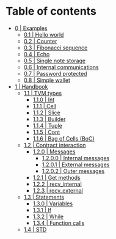 # Table of contents
* [0 | Examples]()
  * [0.1 | Hello world](examples/hello_world/0.1_Hello_World.md)
  * [0.2 | Counter]()
  * [0.3 | Fibonacci sequence]()
  * [0.4 | Echo]()
  * [0.5 | Single note storage]()
  * [0.6 | Internal communications]()
  * [0.7 | Password protected]()
  * [0.8 | Simple wallet]()
* [1 | Handbook]()
  * [1.1 | TVM types]()
    * [1.1.0 | Int]()
    * [1.1.1 | Cell]()
    * [1.1.2 | Slice]()
    * [1.1.3 | Builder]()
    * [1.1.4 | Tuple]()
    * [1.1.5 | Cont]()
    * [1.1.6 | Bag of Cells (BoC)]()
  * [1.2 | Contract interaction]()
    * [1.2.0 | Messages]()
      * [1.2.0.0 | Internal messages]()
      * [1.2.0.1 | External messages]()
      * [1.2.0.2 | Outer messages]()
    * [1.2.1 | Get methods]()
    * [1.2.2 | recv_internal]()
    * [1.2.3 | recv_external]()
  * [1.3 | Statements]()
    * [1.3.0 | Variables]()
    * [1.3.1 | If]()
    * [1.3.2 | While]()
    * [1.3.4 | Function calls]()
  * [1.4 | STD]()